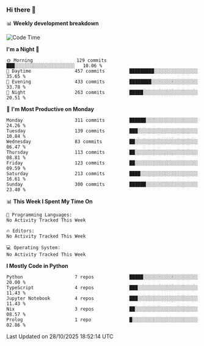 ### Hi there 👋

📊 **Weekly development breakdown**
<!--START_SECTION:waka-->
![Code Time](http://img.shields.io/badge/Code%20Time-394%20hrs%2055%20mins-blue)

**I'm a Night 🦉** 

```text
🌞 Morning                129 commits         ███░░░░░░░░░░░░░░░░░░░░░░   10.06 % 
🌆 Daytime                457 commits         █████████░░░░░░░░░░░░░░░░   35.65 % 
🌃 Evening                433 commits         ████████░░░░░░░░░░░░░░░░░   33.78 % 
🌙 Night                  263 commits         █████░░░░░░░░░░░░░░░░░░░░   20.51 % 
```
📅 **I'm Most Productive on Monday** 

```text
Monday                   311 commits         ██████░░░░░░░░░░░░░░░░░░░   24.26 % 
Tuesday                  139 commits         ███░░░░░░░░░░░░░░░░░░░░░░   10.84 % 
Wednesday                83 commits          ██░░░░░░░░░░░░░░░░░░░░░░░   06.47 % 
Thursday                 113 commits         ██░░░░░░░░░░░░░░░░░░░░░░░   08.81 % 
Friday                   123 commits         ██░░░░░░░░░░░░░░░░░░░░░░░   09.59 % 
Saturday                 213 commits         ████░░░░░░░░░░░░░░░░░░░░░   16.61 % 
Sunday                   300 commits         ██████░░░░░░░░░░░░░░░░░░░   23.40 % 
```


📊 **This Week I Spent My Time On** 

```text
💬 Programming Languages: 
No Activity Tracked This Week

🔥 Editors: 
No Activity Tracked This Week

💻 Operating System: 
No Activity Tracked This Week
```

**I Mostly Code in Python** 

```text
Python                   7 repos             █████░░░░░░░░░░░░░░░░░░░░   20.00 % 
TypeScript               4 repos             ███░░░░░░░░░░░░░░░░░░░░░░   11.43 % 
Jupyter Notebook         4 repos             ███░░░░░░░░░░░░░░░░░░░░░░   11.43 % 
Nix                      3 repos             ██░░░░░░░░░░░░░░░░░░░░░░░   08.57 % 
Prolog                   1 repo              █░░░░░░░░░░░░░░░░░░░░░░░░   02.86 % 
```




 Last Updated on 28/10/2025 18:52:14 UTC
<!--END_SECTION:waka-->
<!--
**R-enanVieira/R-enanVieira** is a ✨ _special_ ✨ repository because its `README.md` (this file) appears on your GitHub profile.

Here are some ideas to get you started:

- 🔭 I’m currently working on ...
- 🌱 I’m currently learning ...
- 👯 I’m looking to collaborate on ...
- 🤔 I’m looking for help with ...
- 💬 Ask me about ...
- 📫 How to reach me: ...
- 😄 Pronouns: ...
- ⚡ Fun fact: ...
-->
